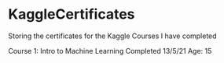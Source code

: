 # KaggleCertificates
Storing the certificates for the Kaggle Courses I have completed

Course 1: Intro to Machine Learning
          Completed 13/5/21
          Age: 15
